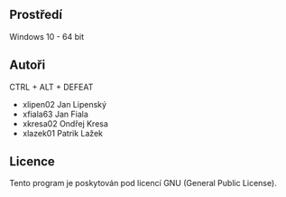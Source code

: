 Prostředí
---------

Windows 10 - 64 bit

Autoři
------

CTRL + ALT + DEFEAT
- xlipen02 Jan Lipenský
- xfiala63 Jan Fiala
- xkresa02 Ondřej Kresa 
- xlazek01 Patrik Lažek

Licence
-------

Tento program je poskytován pod licencí GNU (General Public License).
